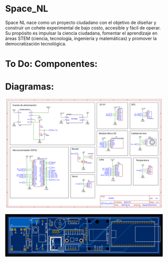 # Space_NL
Space NL nace como un proyecto ciudadano con el objetivo de diseñar y construir un cohete experimental de bajo costo, accesible y fácil de operar. Su propósito es impulsar la ciencia ciudadana, fomentar el aprendizaje en áreas STEM (ciencia, tecnología, ingeniería y matemáticas) y promover la democratización tecnológica.

# To Do: Componentes:

# Diagramas:

![Esquematico](./imagenes/Esquematico.svg)

![2D](./imagenes/2D.svg)
